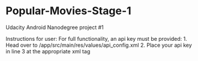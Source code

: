 # Popular-Movies-Stage-1
Udacity Android Nanodegree project #1


Instructions for user:
  For full functionality, an api key must be provided:
    1. Head over to <project folder>/app/src/main/res/values/api_config.xml
    2. Place your api key in line 3 at the appropriate xml tag

